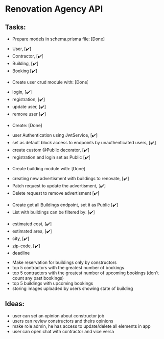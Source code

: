 # Renovation Agency API


## Tasks:

 - Prepare models in schema.prisma file: [Done]
  * User, [✔️]
  * Contractor, [✔️]
  * Building, [✔️]
  * Booking [✔️]
 - Create user crud module with: [Done]
  * login, [✔️]
  * registration, [✔️]
  * update user, [✔️]
  * remove user [✔️]
 - Create: [Done] 
  * user Authentication using JwtService, [✔️]
  * set as default block access to endpoints by unauthenticated users, [✔️]
  * create custom @Public decorator, [✔️]
  * registration and login set as Public [✔️]

 - Create building module with: [Done]
  * creating new advertisment with buildings to renovate, [✔️]
  * Patch request to update the advertisment, [✔️]
  * Delete request to remove advertisment [✔️]
  
 - Create get all Buildings endpoint, set it as Public [✔️]
 - List with buildings can be filtered by: [✔️]
  * estimated cost, [✔️]
  * estimated area, [✔️]
  * city, [✔️]
  * zip-code, [✔️]
  * deadline
 - Make reservation for buildings only by constructors
 - top 5 contractors with the greatest number of bookings
 - top 5 contractors with the greatest number of upcoming bookings (don't count any past bookings)
 - top 5 buildings with upcoming bookings
 - storing images uploaded by users showing state of building
 
## Ideas:
 - user can set an opinion about constructor job
 - users can review constructors and theirs opinions
 - make role admin, he has access to update/delete all elements in app
 - user can open chat with contractor and vice versa

